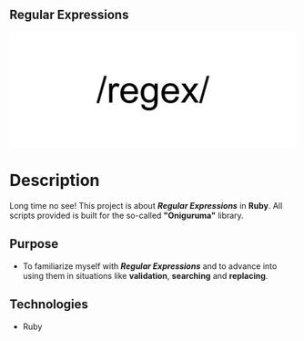 ## Regular Expressions
![logo](assets/regex.jpg)
# Description
Long time no see!
This project is about ***Regular Expressions*** in **Ruby**.
All scripts provided is built for the so-called **"Oniguruma"** library.
## Purpose
* To familiarize myself with ***Regular Expressions*** and to advance
into using them in situations like **validation**, **searching** and **replacing**.
## Technologies
* Ruby
